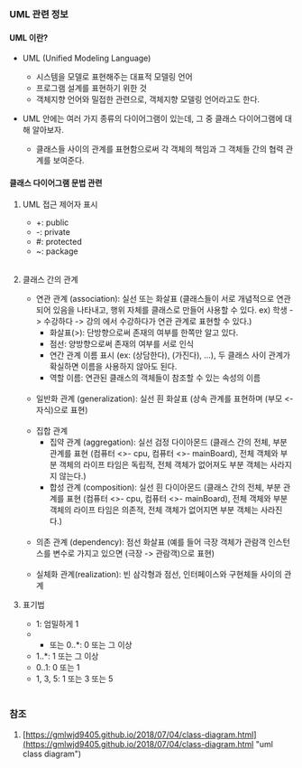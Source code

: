### UML 관련 정보
#### UML 이란?
- UML (Unified Modeling Language)
    - 시스템을 모델로 표현해주는 대표적 모델링 언어
    - 프로그램 설계를 표현하기 위한 것
    - 객체지향 언어와 밀접한 관련으로, 객체지향 모델링 언어라고도 한다.
    
- UML 안에는 여러 가지 종류의 다이어그램이 있는데, 그 중 클래스 다이어그램에 대해 알아보자.
    - 클래스들 사이의 관계를 표현함으로써 각 객체의 책임과 그 객체들 간의 협력 관계를 보여준다.
    
#### 클래스 다이어그램 문법 관련    
1. UML 접근 제어자 표시
    - +: public
    - -: private
    - #: protected
    - ~: package
    <br/>
    
2. 클래스 간의 관계
    - 연관 관계 (association): 실선 또는 화살표 (클래스들이 서로 개념적으로 연관되어 있음을 나타내고, 행위 자체를 클래스로 만들어 사용할 수 있다. ex) 학생 -> 수강하다 -> 강의  에서 수강하다가 연관 관계로 표현할 수 있다.)
      - 화살표(>): 단방향으로써 존재의 여부를 한쪽만 알고 있다.
      - 점선: 양방향으로써 존재의 여부를 서로 인식
      - 연간 관계 이름 표시 (ex: (상담한다), (가진다), ...), 두 클래스 사이 관계가 확실하면 이름을 사용하지 않아도 된다.
      - 역할 이름: 연관된 클래스의 객체들이 참조할 수 있는 속성의 이름
    <br/>
    
    - 일반화 관계 (generalization): 실선 흰 화살표 (상속 관계를 표현하며 (부모 <- 자식)으로 표현)
    <br/>
    
    - 집합 관계
      - 집약 관계 (aggregation): 실선 검정 다이아몬드 (클래스 간의 전체, 부분 관계를 표현 (컴퓨터 <>- cpu, 컴퓨터 <>- mainBoard), 전체 객체와 부분 객체의 라이프 타임은 독립적, 전체 객체가 없어져도 부분 객체는 사라지지 않는다.)
      - 합성 관계 (composition): 실선 흰 다이아몬드 (클래스 간의 전체, 부분 관계를 표현 (컴퓨터 <>- cpu, 컴퓨터 <>- mainBoard), 전체 객체와 부분 객체의 라이프 타임은 의존적, 전체 객체가 없어지면 부분 객체는 사라진다.)
    <br/>
    
    - 의존 관계 (dependency): 점선 화살표 (예를 들어 극장 객체가 관람객 인스턴스를 변수로 가지고 있으면 (극장 -> 관람객)으로 표현)
    <br/>
    
    - 실체화 관계(realization): 빈 삼각형과 점선, 인터페이스와 구현체들 사이의 관계
    
3. 표기법
    - 1: 엄밀하게 1
    - * 또는 0..*: 0 또는 그 이상
    - 1..*: 1 또는 그 이상
    - 0..1: 0 또는 1
    - 1, 3, 5: 1 또는 3 또는 5
    <br/>     
    
      
### 참조
1. [https://gmlwjd9405.github.io/2018/07/04/class-diagram.html](https://gmlwjd9405.github.io/2018/07/04/class-diagram.html "uml class diagram")
      